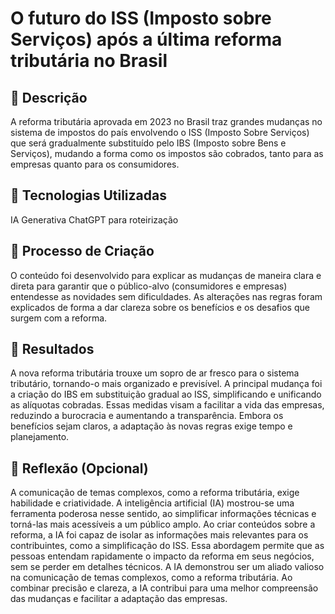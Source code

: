 # O futuro do ISS (Imposto sobre Serviços) após a última reforma tributária no Brasil 

## 📒 Descrição
A reforma tributária aprovada em 2023 no Brasil traz grandes mudanças no sistema de impostos do país envolvendo o ISS (Imposto Sobre Serviços) que será gradualmente substituído pelo IBS (Imposto sobre Bens e Serviços), mudando a forma como os impostos são cobrados, tanto para as empresas quanto para os consumidores.

## 🤖 Tecnologias Utilizadas
IA Generativa ChatGPT para roteirização

## 🧐 Processo de Criação
O conteúdo foi desenvolvido para explicar as mudanças de maneira clara e direta para garantir que o público-alvo (consumidores e empresas) entendesse as novidades sem dificuldades. As alterações nas regras foram explicados de forma a dar clareza sobre os benefícios e os desafios que surgem com a reforma.

## 🚀 Resultados
A nova reforma tributária trouxe um sopro de ar fresco para o sistema tributário, tornando-o mais organizado e previsível. A principal mudança foi a criação do IBS em substituição gradual ao ISS, simplificando  e unificando as alíquotas cobradas. Essas medidas visam a facilitar a vida das empresas, reduzindo a burocracia e aumentando a transparência.
Embora os benefícios sejam claros, a adaptação às novas regras exige tempo e planejamento.

## 💭 Reflexão (Opcional)
A comunicação de temas complexos, como a reforma tributária, exige habilidade e criatividade. A inteligência artificial (IA) mostrou-se uma ferramenta poderosa nesse sentido, ao simplificar informações técnicas e torná-las mais acessíveis a um público amplo.
Ao criar conteúdos sobre a reforma, a IA foi capaz de isolar as informações mais relevantes para os contribuintes, como a simplificação do ISS. Essa abordagem permite que as pessoas entendam rapidamente o impacto da reforma em seus negócios, sem se perder em detalhes técnicos.
A IA demonstrou ser um aliado valioso na comunicação de temas complexos, como a reforma tributária. Ao combinar precisão e clareza, a IA contribui para uma melhor compreensão das mudanças e facilitar a adaptação das empresas.



